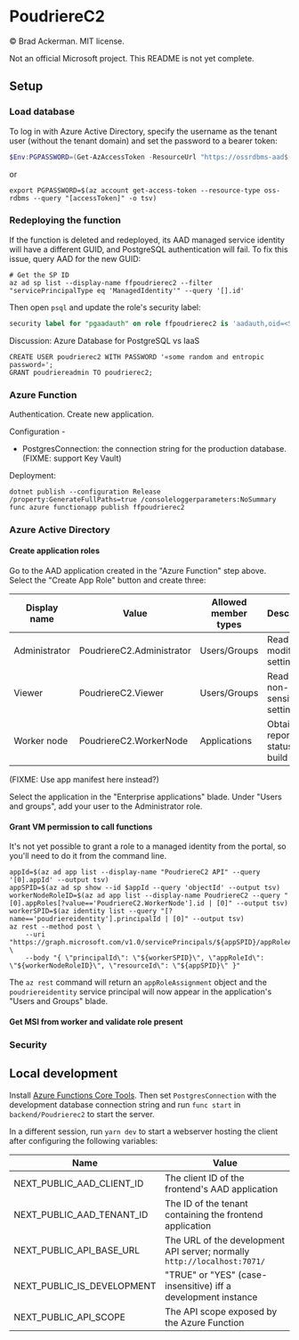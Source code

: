 # PoudriereC2

&copy; Brad Ackerman. MIT license.

Not an official Microsoft project. This README is not yet complete.

## Setup

### Load database

To log in with Azure Active Directory, specify the username as the tenant user (without the tenant domain) and set the password to a bearer token:

```powershell
$Env:PGPASSWORD=(Get-AzAccessToken -ResourceUrl "https://ossrdbms-aad$((Get-AzContext).Environment.SqlDatabaseDnsSuffix)").Token
```
or
```shell
export PGPASSWORD=$(az account get-access-token --resource-type oss-rdbms --query "[accessToken]" -o tsv)
```

### Redeploying the function

If the function is deleted and redeployed, its AAD managed service identity
will have a different GUID, and PostgreSQL authentication will fail. To fix
this issue, query AAD for the new GUID:

```shell
# Get the SP ID
az ad sp list --display-name ffpoudrierec2 --filter "servicePrincipalType eq 'ManagedIdentity'" --query '[].id'
```

Then open `psql` and update the role's security label:

```sql
security label for "pgaadauth" on role ffpoudrierec2 is 'aadauth,oid=<SP-GUID-goes-here>,type=service';
```

Discussion: Azure Database for PostgreSQL vs IaaS

```postgresql
CREATE USER poudrierec2 WITH PASSWORD '«some random and entropic password»';
GRANT poudriereadmin TO poudrierec2;
```

### Azure Function

Authentication. Create new application.

Configuration - 
* PostgresConnection: the connection string for the production database. (FIXME: support Key Vault)

Deployment:
```shell
dotnet publish --configuration Release /property:GenerateFullPaths=true /consoleloggerparameters:NoSummary 
func azure functionapp publish ffpoudrierec2
```

### Azure Active Directory

#### Create application roles

Go to the AAD application created in the "Azure Function" step above. Select the
"Create App Role" button and create three:

| Display name | Value | Allowed member types | Description |
| --- | --- | --- | --- |
| Administrator | PoudriereC2.Administrator | Users/Groups | Read and modify all settings. |
| Viewer | PoudriereC2.Viewer | Users/Groups | Read all non-sensitive settings. |
| Worker node | PoudriereC2.WorkerNode | Applications | Obtain and report status of build jobs. |

(FIXME: Use app manifest here instead?)

Select the application in the "Enterprise applications" blade. Under "Users and groups",
add your user to the Administrator role.

#### Grant VM permission to call functions

It's not yet possible to grant a role to a managed identity from the portal, so
you'll need to do it from the command line.

```shell
appId=$(az ad app list --display-name "PoudriereC2 API" --query '[0].appId' --output tsv)
appSPID=$(az ad sp show --id $appId --query 'objectId' --output tsv)
workerNodeRoleID=$(az ad app list --display-name PoudriereC2 --query "[0].appRoles[?value=='PoudriereC2.WorkerNode'].id | [0]" --output tsv)
workerSPID=$(az identity list --query "[?name=='poudriereidentity'].principalId | [0]" --output tsv)
az rest --method post \
    --uri "https://graph.microsoft.com/v1.0/servicePrincipals/${appSPID}/appRoleAssignedTo" \
    --body "{ \"principalId\": \"${workerSPID}\", \"appRoleId\": \"${workerNodeRoleID}\", \"resourceId\": \"${appSPID}\" }"
```

The `az rest` command will return an `appRoleAssignment` object and the `poudriereidentity`
service principal will now appear in the application's "Users and Groups" blade.

#### Get MSI from worker and validate role present

### Security

## Local development

Install [Azure Functions Core Tools][afct]. Then set `PostgresConnection` with
the development database connection string and run `func start` in `backend/Poudrierec2`
to start the server.

In a different session, run `yarn dev` to start a webserver hosting the client
after configuring the following variables:

| Name | Value |
| ---- | ----- |
| NEXT_PUBLIC_AAD_CLIENT_ID | The client ID of the frontend's AAD application |
| NEXT_PUBLIC_AAD_TENANT_ID | The ID of the tenant containing the frontend application |
| NEXT_PUBLIC_API_BASE_URL | The URL of the development API server; normally `http://localhost:7071/` |
| NEXT_PUBLIC_IS_DEVELOPMENT | "TRUE" or "YES" (case-insensitive) iff a development instance |
| NEXT_PUBLIC_API_SCOPE | The API scope exposed by the Azure Function |

[afct]: https://learn.microsoft.com/en-us/azure/azure-functions/functions-run-local#install-the-azure-functions-core-tools


